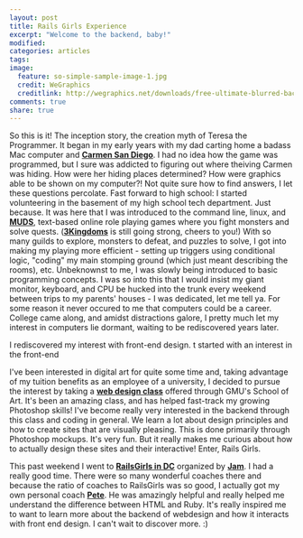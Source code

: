 ```yaml
---
layout: post
title: Rails Girls Experience
excerpt: "Welcome to the backend, baby!"
modified:
categories: articles
tags:
image:
  feature: so-simple-sample-image-1.jpg
  credit: WeGraphics
  creditlink: http://wegraphics.net/downloads/free-ultimate-blurred-background-pack/
comments: true
share: true
---
```



So this is it! The inception story, the creation myth of Teresa the Programmer. It began in my early years with my dad carting home a badass Mac computer and [**Carmen San Diego**](https://en.wikipedia.org/wiki/Where_in_the_World_Is_Carmen_Sandiego%3F). I had no idea how the game was programmed, but I sure was addicted to figuring out where theiving Carmen was hiding. How were her hiding places determined? How were graphics able to be shown on my computer?! Not quite sure how to find answers, I let these questions percolate. Fast forward to high school: I started volunteering in the basement of my high school tech department. Just because. It was here that I was introduced to the command line, linux, and [**MUDS**](https://en.wikipedia.org/wiki/MUD), text-based online role playing games where you fight monsters and solve quests. ([**3Kingdoms**](http://3k.org/) is still going strong, cheers to you!) With so many guilds to explore, monsters to defeat, and puzzles to solve, I got into making my playing more efficient - setting up triggers using conditional logic, "coding" my main stomping ground (which just meant describing the rooms), etc. Unbeknownst to me, I was slowly being introduced to basic programming concepts. I was so into this that I would insist my giant monitor, keyboard, and CPU be hucked into the trunk every weekend between trips to my parents' houses - I was dedicated, let me tell ya. For some reason it never occured to me that computers could be a career. College came along, and amidst distractions galore, I pretty much let my interest in computers lie dormant, waiting to be rediscovered years later.

I rediscovered my interest with front-end design. t started with an interest in the front-end


 I've been interested in digital art for quite some time and, taking advantage of my tuition benefits as an employee of a university, I decided to pursue the interest by taking a [**web design class**](http://catalog.gmu.edu/preview_course_nopop.php?catoid=19&coid=209378) offered through GMU's School of Art. It's been an amazing class, and has helped fast-track my growing Photoshop skills! I've become really very interested in the backend through this class and coding in general. We learn a lot about design principles and how to create sites that are visually pleasing. This is done primarily through Photoshop mockups. It's very fun. But it really makes me curious about how to actually design these sites and their interactive! Enter, Rails Girls.

This past weekend I went to [**RailsGirls in DC**](http://railsgirls.com/dc) organized by [**Jam**](https://twitter.com/pplcallmejam). I had a really good time. There were so many wonderful coaches there and because the ratio of coaches to RailsGirls was so good, I actually got my own personal coach [**Pete**](). He was amazingly helpful and really helped me understand the difference between HTML and Ruby. It's really inspired me to want to learn more about the backend of webdesign and how it interacts with front end design. I can't wait to discover more. :)